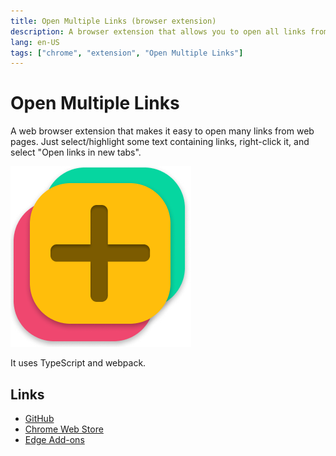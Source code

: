 ```yaml
---
title: Open Multiple Links (browser extension)
description: A browser extension that allows you to open all links from selected text at once 
lang: en-US
tags: ["chrome", "extension", "Open Multiple Links"]
---
```


# Open Multiple Links

A web browser extension that makes it easy to open many links from web pages.
Just select/highlight some text containing links, right-click it, and select
"Open links in new tabs".

![](./assets/open-multiple-links-logo.png)

It uses TypeScript and webpack.

## Links

- [GitHub](https://github.com/marcinjahn/open-multiple-links-browser-extension)
- [Chrome Web Store](https://chrome.google.com/webstore/detail/open-multiple-links/aihgofmdijjhegajmdomlafeiklofndl)
- [Edge Add-ons](https://microsoftedge.microsoft.com/addons/detail/open-multiple-links/edibnioojbnicoocokdokbmgblbnnbpe)